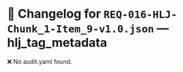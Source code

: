 # 📝 Changelog for `REQ-016-HLJ-Chunk_1-Item_9-v1.0.json` — **hlj_tag_metadata**

❌ No audit.yaml found.
